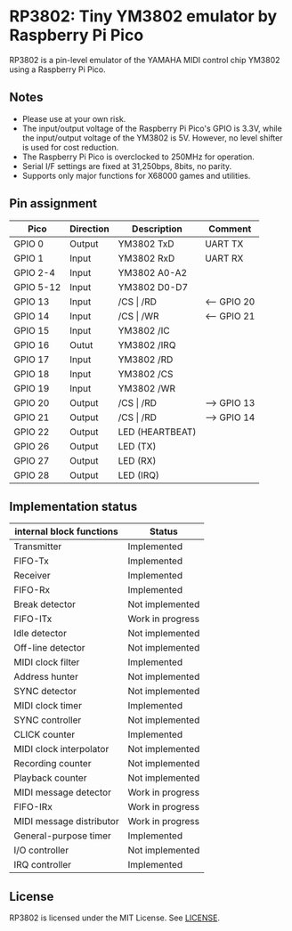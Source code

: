 # RP3802: Tiny YM3802 emulator by Raspberry Pi Pico

RP3802 is a pin-level emulator of the YAMAHA MIDI control chip YM3802 using a Raspberry Pi Pico.

## Notes

* Please use at your own risk.
* The input/output voltage of the Raspberry Pi Pico's GPIO is 3.3V, while the input/output voltage of the YM3802 is 5V. However, no level shifter is used for cost reduction.
* The Raspberry Pi Pico is overclocked to 250MHz for operation.
* Serial I/F settings are fixed at 31,250bps, 8bits, no parity.
* Supports only major functions for X68000 games and utilities.

## Pin assignment

| Pico          | Direction | Description       | Comment       |
| ------------- | --------- | ----------------- | ------------- |
| GPIO 0        | Output    | YM3802 TxD        | UART TX       |
| GPIO 1        | Input     | YM3802 RxD        | UART RX       |
| GPIO 2-4      | Input     | YM3802 A0-A2      |               |
| GPIO 5-12     | Input     | YM3802 D0-D7      |               |
| GPIO 13       | Input     | /CS \| /RD        | <-- GPIO 20   |
| GPIO 14       | Input     | /CS \| /WR        | <-- GPIO 21   |
| GPIO 15       | Input     | YM3802 /IC        |               |
| GPIO 16       | Outut     | YM3802 /IRQ       |               |
| GPIO 17       | Input     | YM3802 /RD        |               |
| GPIO 18       | Input     | YM3802 /CS        |               |
| GPIO 19       | Input     | YM3802 /WR        |               |
| GPIO 20       | Output    | /CS \| /RD        | --> GPIO 13   |
| GPIO 21       | Output    | /CS \| /RD        | --> GPIO 14   |
| GPIO 22       | Output    | LED (HEARTBEAT)   |               |
| GPIO 26       | Output    | LED (TX)          |               |
| GPIO 27       | Output    | LED (RX)          |               |
| GPIO 28       | Output    | LED (IRQ)         |               |

## Implementation status

| internal block functions  | Status                |
| ------------------------  | --------------------- |
| Transmitter               | Implemented           |
| FIFO-Tx                   | Implemented           |
| Receiver                  | Implemented           |
| FIFO-Rx                   | Implemented           |
| Break detector            | Not implemented       |
| FIFO-ITx                  | Work in progress      |
| Idle detector             | Not implemented       |
| Off-line detector         | Not implemented       |
| MIDI clock filter         | Implemented           |
| Address hunter            | Not implemented       |
| SYNC detector             | Not implemented       |
| MIDI clock timer          | Implemented           |
| SYNC controller           | Not implemented       |
| CLICK counter             | Implemented           |
| MIDI clock interpolator   | Not implemented       |
| Recording counter         | Not implemented       |
| Playback counter          | Not implemented       |
| MIDI message detector     | Work in progress      |
| FIFO-IRx                  | Work in progress      |
| MIDI message distributor  | Work in progress      |
| General-purpose timer     | Implemented           |
| I/O controller            | Not implemented       |
| IRQ controller            | Implemented           |

## License

RP3802 is licensed under the MIT License. See [LICENSE](LICENSE).
